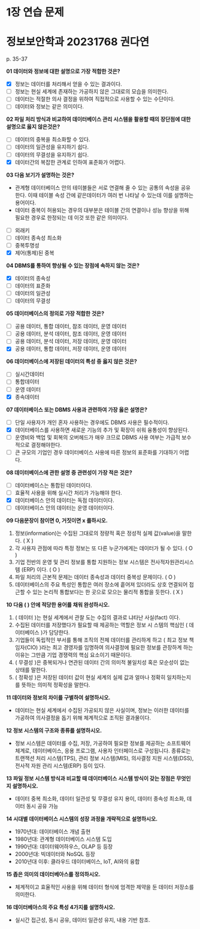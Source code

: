# 1장 연습 문제
# 정보보안학과 20231768 권다연

p. 35-37

**01 데이터와 정보에 대한 설명으로 가장 적합한 것은?**  

- [x] 정보는 데이터를 처리해서 얻을 수 있는 결과이다.
- [ ] 정보는 현실 세계에 존재하는 가공하지 않은 그대로의 모습을 의미한다.  
- [ ] 데이터는 적절한 의사 결정을 위하여 직접적으로 사용할 수 있는 수단이다.  
- [ ] 데이터와 정보는 같은 의미이다.  

**02 파일 처리 방식과 비교하여 데이터베이스 관리 시스템을 활용할 때의 장단점에 대한 설명으로 옳지 않은것은?**  

- [ ] 데이터의 중복을 최소화할 수 있다.  
- [ ] 데이터의 일관성을 유지하기 쉽다.  
- [ ] 데이터의 무결성을 유지하기 쉽다.  
- [x] 데이터간의 복잡한 관계로 인하여 표준화가 어렵다.

**03 다음 보기가 설명하는 것은?**  

- 관계형 데이터베이스 안의 테이블들은 서로 연결해 줄 수 있는 공통의 속성을 공유한다. 이때 테이블 속성 간에 같은데이터가 여러 번 나타날 수 있는데 이를 설명하는 용어이다.  
- 데이터 중복이 허용되는 경우의 대부분은 테이블 간의 연결이나 성능 향상을 위해 필요한 경우로 한정되는 데 이것 또한 같은 의미이다.  

- [ ] 외래키  
- [ ] 데이터 종속성 최소화  
- [ ] 중복투명성  
- [x] 제어(통제)된 중복 

**04 DBMS를 통하여 향상될 수 있는 장점에 속하지 않는 것은?**  

- [x] 데이터의 종속성
- [ ] 데이터의 표준화  
- [ ] 데이터의 일관성  
- [ ] 데이터의 무결성  

**05 데이터베이스의 정의로 가장 적합한 것은?**  

- [ ] 공용 데이터, 통합 데이터, 참조 데이터, 운영 데이터  
- [ ] 공용 데이터, 분석 데이터, 참조 데이터, 운영 데이터  
- [ ] 공용 데이터, 분석 데이터, 저장 데이터, 운영 데이터
- [x] 공용 데이터, 통합 데이터, 저장 데이터, 운영 데이터

**06 데이터베이스에 저장된 데이터의 특성 중 옳지 않은 것은?**  

- [ ] 실시간데이터  
- [ ] 통합데이터
- [ ] 운영 데이터
- [x] 종속데이터

**07 데이터베이스 또는 DBMS 사용과 관련하여 가장 옳은 설명은?**  

- [ ] 단일 사용자가 개인 혼자 사용하는 경우에도 DBMS 사용은 필수적이다.  
- [x] 데이터베이스를 사용하면 새로운 기능의 추가 및 확장이 쉬워 융통성이 향상된다.
- [ ] 운영비와 백업 및 회복의 오버헤드가 매우 크므로 DBMS 사용 여부는 가급적 보수적으로 결정해야한다.  
- [ ] 큰 규모의 기업인 경우 데이터베이스 사용에 따른 정보의 표준화를 기대하기 어렵다.  

**08 데이터베이스에 관한 설명 중 관련성이 가장 적은 것은?**  

- [ ] 데이터베이스는 통합된 데이터이다.  
- [ ] 효율적 사용을 위해 실시간 처리가 가능해야 한다.  
- [x] 데이터베이스 안의 데이터는 독점 데이터이다.
- [ ] 데이터베이스 안의 데이터는 운영 데이터이다.  

**09 다음문장이 참이면 0, 거짓이면 x 를하시오.**  

1. 정보(information)는 수집된 그대로의 정량적 혹은 정성적 실제 값(value)을 말한다. ( X )  
2. 각 사용자 관점에 따라 특정 정보는 또 다른 누군가에게는 데이터가 될 수 있다. ( O )  
3. 기업 전반의 운영 및 관리 정보를 통합 지원하는 정보 시스템은 전사적자원관리시스템 (ERP) 이다. ( O )  
4. 파일 처리의 근본적 문제는 데이터 종속성과 데이터 중복성 문제이다. ( O )  
5. 데이터베이스의 주요 특성인 통합은 여러 장소에 흩어져 있더라도 상호 연결되어 접근할 수 있는 논리적 통합보다는 한 곳으로 모으는 물리적 통합을 듯한다. ( X )  

**10 다음 ( ) 안에 적당한 용어를 채워 완성하시오.**  

1. ( 데이터 )는 현실 세계에서 관찰 도는 수집의 결과로 냐타난 사실(fact) 이다.  
2. 수집된 데이터를 저장했다가 필요할 때 제공하는 역할은 정보 시 스템의 핵심인 ( 데이터베이스 )가 담당한다.  
3. 기업들이 독립적인 부서를 통해 조직의 전체 데이터를 관리하게 하고 ( 최고 정보 책임자(CIO) )라는 최고 경영자를 임명하여 의사결정에 필요한 정보를 관장하계 하는 이유는 그만큼 기업 경쟁력의 핵심 요소이기 때문이다.  
4. ( 무결성 )은 중복되거나 연관된 데이터 간의 의미적 불일치성 혹은 모순성이 없는 상태를 말한다.  
5. ( 정확성 )은 저장된 데이터 값이 현실 세계의 실제 값과 얼마나 정확히 일치하는지를 뜻하는 의미적 정확성을 말한다.  

**11 데이터와 정보의 차이를 구별하여 설명하시오.**  
- 데이터는 현실 세계에서 수집된 가공되지 않은 사실이며, 정보는 이러한 데이터를 가공하여 의사결정을 돕기 위해 체계적으로 조직된 결과물이다.  

**12 정보 시스템의 구조와 종류를 설명하시오.**  
- 정보 시스템은 데이터를 수집, 저장, 가공하여 필요한 정보를 제공하는 소프트웨어 체계로, 데이터베이스, 응용 프로그램, 사용자 인터페이스로 구성됩니다. 종류로는 트랜잭션 처리 시스템(TPS), 관리 정보 시스템(MIS), 의사결정 지원 시스템(DSS), 전사적 자원 관리 시스템(ERP) 등이 있다.  

**13 파일 정보 시스템 방식과 비교할 때 데이터베이스 시스템 방식이 갖는 장점은 무엇인지 설명하시오.**  
-	데이터 중복 최소화, 데이터 일관성 및 무결성 유지 용이, 데이터 종속성 최소화, 데이터 동시 공유 가능  

**14 시대별 데이터베이스 시스템의 성장 과정을 개략적으로 설명하시오.**  
- 1970년대: 데이터베이스 개념 출현  
- 1980년대: 관계형 데이터베이스 시스템 도입  
- 1990년대: 데이터웨어하우스, OLAP 등 등장  
- 2000년대: 빅데이터와 NoSQL 등장  
- 2010년대 이후: 클라우드 데이터베이스, IoT, AI와의 융합  


**15 좁은 의미의 데이터베아스를 정의하시오.**  
- 체계적이고 효율적인 사용을 위해 데이터 형식에 엄격한 제약을 둔 데이터 저장소를 의미한다.  

**16 데이터베아스의 주요 특성 4가지를 설명하시오.**  
- 실시간 접근성, 동시 공유, 데이터 일관성 유지, 내용 기반 참조.  
